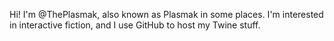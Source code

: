 Hi! I'm @ThePlasmak, also known as Plasmak in some places. I'm interested in interactive fiction, and I use GitHub to host my Twine stuff.
